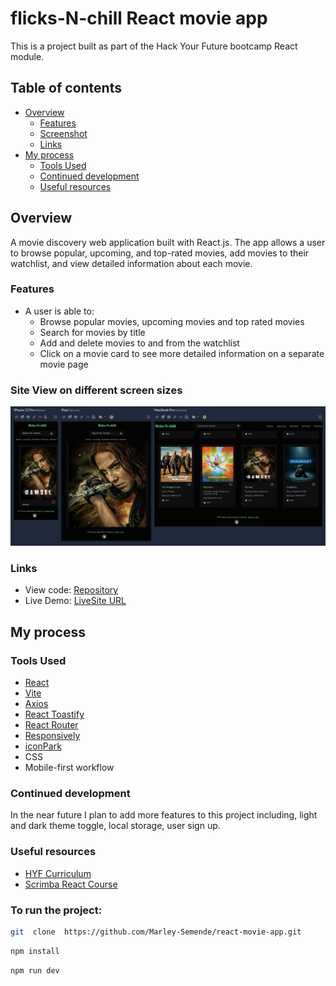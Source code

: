 # flicks-N-chill React movie app

This is a project built as part of the Hack Your Future bootcamp React module.

## Table of contents

- [Overview](#overview)
  - [Features](#Features)
  - [Screenshot](#site-view-on-different-screen-sizes)
  - [Links](#links)
- [My process](#my-process)
  - [Tools Used](#tools-used)
  - [Continued development](#continued-development)
  - [Useful resources](#useful-resources)


## Overview
A movie discovery web application built with React.js. The app allows a user to browse popular, upcoming, and top-rated movies, add movies to their watchlist, and view detailed information about each movie.

### Features

- A user is able to:
  - Browse popular movies, upcoming movies and top rated movies
  - Search for  movies by title
  - Add and delete movies to and from the watchlist
  - Click on a movie card to see more detailed information on a separate movie page

### Site View on different screen sizes

![](./screenshot.png)


### Links

- View code: [Repository]()
- Live Demo: [LiveSite URL]()

## My process

### Tools Used

- [React](https://reactjs.org/) 
- [Vite](https://vitejs.dev/) 
- [Axios](https://axios-http.com/docs/intro)
- [React Toastify](https://www.npmjs.com/package/react-toastify)
- [React Router](https://reactrouter.com/en/main)
- [Responsively](https://responsively.app/)
- [iconPark](https://iconpark.oceanengine.com/official)
- CSS
- Mobile-first workflow


### Continued development

In the near future I plan to add more features to this project including, light and dark theme toggle, local storage, user sign up.

### Useful resources

- [HYF Curriculum](https://github.com/hackyourfuture/curriculum) 
- [Scrimba React Course](https://scrimba.com/learn/learnreact) 


### To run the project:

```bash
git  clone  https://github.com/Marley-Semende/react-movie-app.git              

```

```bash
npm install 
```

```bash
npm run dev
```




